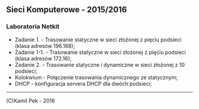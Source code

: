 ## Sieci Komputerowe - 2015/2016
### Laboratoria Netkit

* Zadanie 1.   - Trasowanie statyczne w sieci złożonej z pięciu podsieci (klasa adresów 196.168);
* Zadanie 1-1. - Trasowanie statyczne w sieci złożonej z pięciu podsieci (klasa adresów 172.16);
* Zadanie 2.   - Trasowanie statyczne i dynamiczne w sieci złożonej z 10 podsieci;
* Kolokwium - Połączenie trasowania dynamicznego ze statycznym;
* DHCP - konfiguracja servera DHCP dla dwóch podsieci;

---
(C)Kamil Pek - 2016
